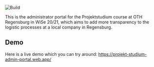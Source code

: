 ![Build](https://github.com/tyspt/project-studium-admin-portal/workflows/Build/badge.svg)

This is the administrator portal for the Projektstudium course at OTH Regensburg in WiSe 20/21, which aims to add more transparency to the logistic processes at a local company in Regensburg.

## Demo
Here is a live demo which you can try around: https://projekt-studium-admin-portal.web.app/